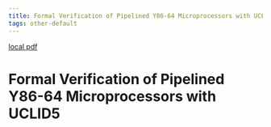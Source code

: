 ```yaml
---
title: Formal Verification of Pipelined Y86-64 Microprocessors with UCLID5
tags: other-default
---
```


[local pdf](../../../pdfs/Formal%20Verification%20of%20Pipelined%20Y86-64%20Microprocessors%20with%20UCLID5.pdf)

# Formal Verification of Pipelined Y86-64 Microprocessors with UCLID5
